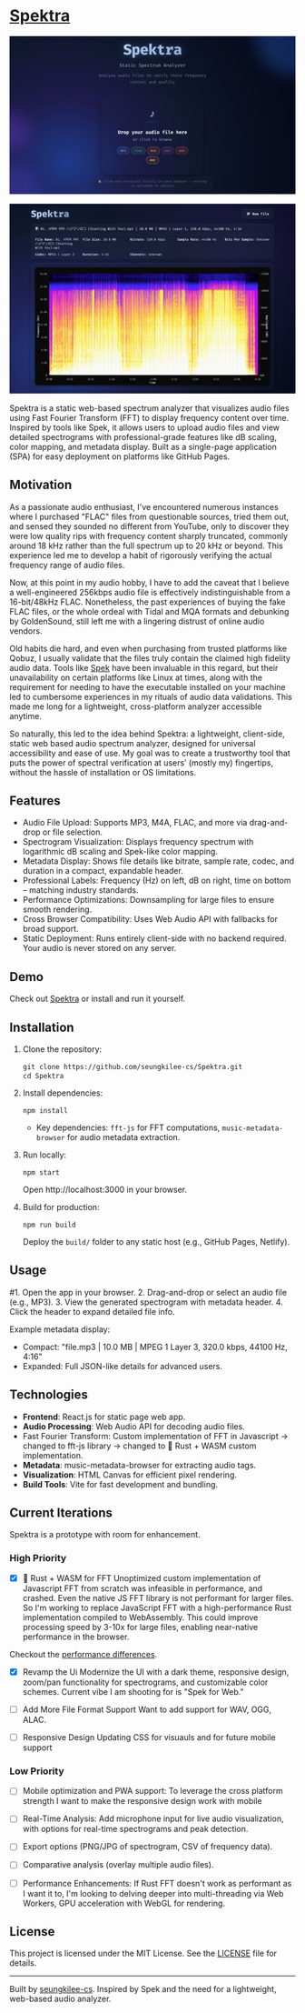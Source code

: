 # [Spektra](https://www.seungkilee.com/Spektra)

![Spektra Landing](./docs/screenshots/Spektra.0.1.1.Landing.png)

![Specktra 02](./docs/screenshots/Spektra.0.1.3.Spectogram.png)

Spektra is a static web-based spectrum analyzer that visualizes audio files using Fast Fourier Transform (FFT) to display frequency content over time. Inspired by tools like Spek, it allows users to upload audio files and view detailed spectrograms with professional-grade features like dB scaling, color mapping, and metadata display. Built as a single-page application (SPA) for easy deployment on platforms like GitHub Pages.

## Motivation

As a passionate audio enthusiast, I've encountered numerous instances where I purchased "FLAC" files from questionable sources, tried them out, and sensed they sounded no different from YouTube, only to discover they were low quality rips with frequency content sharply truncated, commonly around 18 kHz rather than the full spectrum up to 20 kHz or beyond. This experience led me to develop a habit of rigorously verifying the actual frequency range of audio files.

Now, at this point in my audio hobby, I have to add the caveat that I believe a well-engineered 256kbps audio file is effectively indistinguishable from a 16-bit/48kHz FLAC. Nonetheless, the past experiences of buying the fake FLAC files, or the whole ordeal with Tidal and MQA formats and debunking by GoldenSound, still left me with a lingering distrust of online audio vendors.

Old habits die hard, and even when purchasing from trusted platforms like Qobuz, I usually validate that the files truly contain the claimed high fidelity audio data. Tools like [Spek](https://spek.cc) have been invaluable in this regard, but their unavailability on certain platforms like Linux at times, along with the requirement for needing to have the executable installed on your machine led to cumbersome experiences in my rituals of audio data validations. This made me long for a lightweight, cross-platform analyzer accessible anytime.

So naturally, this led to the idea behind Spektra: a lightweight, client-side, static web based audio spectrum analyzer, designed for universal accessibility and ease of use. My goal was to create a trustworthy tool that puts the power of spectral verification at users’ (mostly my) fingertips, without the hassle of installation or OS limitations.

## Features

- Audio File Upload: Supports MP3, M4A, FLAC, and more via drag-and-drop or file selection.
- Spectrogram Visualization: Displays frequency spectrum with logarithmic dB scaling and Spek-like color mapping.
- Metadata Display: Shows file details like bitrate, sample rate, codec, and duration in a compact, expandable header.
- Professional Labels: Frequency (Hz) on left, dB on right, time on bottom – matching industry standards.
- Performance Optimizations: Downsampling for large files to ensure smooth rendering.
- Cross Browser Compatibility: Uses Web Audio API with fallbacks for broad support.
- Static Deployment: Runs entirely client-side with no backend required. Your audio is never stored on any server.

## Demo

Check out [Spektra](https://www.seungkilee.com/Spektra) or install and run it yourself.

## Installation

1. Clone the repository:

   ```
   git clone https://github.com/seungkilee-cs/Spektra.git
   cd Spektra
   ```

2. Install dependencies:

   ```
   npm install
   ```

   - Key dependencies: `fft-js` for FFT computations, `music-metadata-browser` for audio metadata extraction.

3. Run locally:

   ```
   npm start
   ```

   Open http://localhost:3000 in your browser.

4. Build for production:
   ```
   npm run build
   ```
   Deploy the `build/` folder to any static host (e.g., GitHub Pages, Netlify).

## Usage

#1. Open the app in your browser. 2. Drag-and-drop or select an audio file (e.g., MP3). 3. View the generated spectrogram with metadata header. 4. Click the header to expand detailed file info.

Example metadata display:

- Compact: "file.mp3 | 10.0 MB | MPEG 1 Layer 3, 320.0 kbps, 44100 Hz, 4:16"
- Expanded: Full JSON-like details for advanced users.

## Technologies

- **Frontend**: React.js for static page web app.
- **Audio Processing**: Web Audio API for decoding audio files.
- Fast Fourier Transform: Custom implementation of FFT in Javascript -> changed to fft-js library -> changed to 🦀 Rust + WASM custom implementation.
- **Metadata**: music-metadata-browser for extracting audio tags.
- **Visualization**: HTML Canvas for efficient pixel rendering.
- **Build Tools**: Vite for fast development and bundling.

## Current Iterations

Spektra is a prototype with room for enhancement.

### High Priority

- [x] 🦀 Rust + WASM for FFT
      Unoptimized custom implementation of Javascript FFT from scratch was infeasible in performance, and crashed. Even the native JS FFT library is not performant for larger files.
      So I'm working to replace JavaScript FFT with a high-performance Rust implementation compiled to WebAssembly. This could improve processing speed by 3-10x for large files, enabling near-native performance in the browser.

Checkout the [performance differences](./docs/fft-js_rust+wasm_comparison.md).

- [x] Revamp the Ui
      Modernize the UI with a dark theme, responsive design, zoom/pan functionality for spectrograms, and customizable color schemes. Current vibe I am shooting for is "Spek for Web."

- [ ] Add More File Format Support
      Want to add support for WAV, OGG, ALAC.

- [ ] Responsive Design
      Updating CSS for visuauls and for future mobile support

### Low Priority

- [ ] Mobile optimization and PWA support: To leverage the cross platform strength I want to make the responsive design work with mobile

- [ ] Real-Time Analysis: Add microphone input for live audio visualization, with options for real-time spectrograms and peak detection.

- [ ] Export options (PNG/JPG of spectrogram, CSV of frequency data).

- [ ] Comparative analysis (overlay multiple audio files).

- [ ] Performance Enhancements: If Rust FFT doesn't work as performant as I want it to, I'm looking to delving deeper into multi-threading via Web Workers, GPU acceleration with WebGL for rendering.

## License

This project is licensed under the MIT License. See the [LICENSE](LICENSE) file for details.

---

Built by [seungkilee-cs](https://github.com/seungkilee-cs). Inspired by Spek and the need for a lightweight, web-based audio analyzer.
